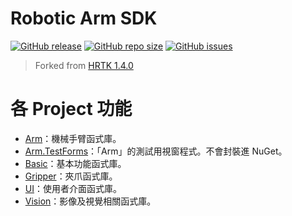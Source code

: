 # Robotic Arm SDK

[![GitHub release](https://img.shields.io/github/release/nfu-irs-lab/robotic-arm-sdk.svg)](https://github.com/nfu-irs-lab/robotic-arm-sdk/releases)
[![GitHub repo size](https://img.shields.io/github/repo-size/nfu-irs-lab/robotic-arm-sdk)](https://github.com/nfu-irs-lab/robotic-arm-sdk)
[![GitHub issues](https://img.shields.io/github/issues/nfu-irs-lab/robotic-arm-sdk.svg)](https://github.com/nfu-irs-lab/robotic-arm-sdk/issues)

> Forked from [HRTK 1.4.0](https://github.com/nfu-irs-lab/hiwinrobot-toolkit/releases/tag/v1.4.0)

# 各 Project 功能

- [Arm](/Arm)：機械手臂函式庫。
- [Arm.TestForms](/Arm.TestForms)：「Arm」的測試用視窗程式。不會封裝進 NuGet。
- [Basic](/Basic)：基本功能函式庫。
- [Gripper](/Gripper)：夾爪函式庫。
- [UI](/UI)：使用者介面函式庫。
- [Vision](/Vision)：影像及視覺相關函式庫。
